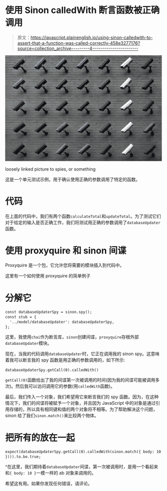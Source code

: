 # 使用 Sinon calledWith 断言函数被正确调用

> 原文：<https://javascript.plainenglish.io/using-sinon-calledwith-to-assert-that-a-function-was-called-correctly-458e3277176?source=collection_archive---------4----------------------->

![](img/c346bc1b515751b01de36c2bac373666.png)

loosely linked picture to spies, or something

这是一个单元测试示例，用于确认使用正确的参数调用了特定的函数。

# 代码

在上面的代码中，我们有两个函数`calculateTotal`和`updateTotal`。为了测试它们对于给定的输入是否正确工作，我们将测试用正确的参数调用了`databaseUpdater`函数。

# 使用 proxyquire 和 sinon 间谍

Proxyquire 是一个包，它允许您将需要的模块插入到代码中。

这里有一个如何使用 proxyquire 的简单例子

# 分解它

```
const databaseUpdaterSpy = sinon.spy();
const stub = {
  '../model/databaseUpdater': databaseUpdaterSpy,
};
```

这里，我使用`chai`作为断言库，`sinon`创建间谍，`proxyquire`存根外部`databaseUpdater`模块。

现在，当我的代码调用`databaseUpdater`时，它正在调用我的 sinon spy。这意味着我可以断言我的 spy 函数是用正确的参数调用的，如下所示:

```
databaseUpdaterSpy.getCall(0).calledWith()
```

`getCall(0)`函数给出了我的间谍第一次被调用的时间(因为我的间谍可能被调用多次)。然后我可以访问调用它的参数(用`calledWith`函数)。

最后，我们传入一个对象，我们希望用它来断言我们的 spy 函数。因为，在这种情况下，我们的间谍将被赋予一个对象，并且因为 JavaScript 中的对象是通过引用存储的，所以具有相同键和值的两个对象将不相等。为了帮助解决这个问题，sinon 给了我们`sinon.match()`来比较两个物体。

# 把所有的放在一起

```
expect(databaseUpdaterSpy.getCall(0).calledWith(sinon.match({ body: 10 }))).to.be.true;
```

^在这里，我们期待着`databaseUpdater`间谍，第一次被调用时，是用一个看起来和`{ body: 10 }`一模一样的 ab 对象来调用的。

希望这有用。如果你发现任何错误，请评论。
